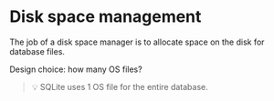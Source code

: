 # Disk space management

The job of a disk space manager is to allocate space on the disk for database files.

Design choice: how many OS files?

> 💡 SQLite uses 1 OS file for the entire database.

